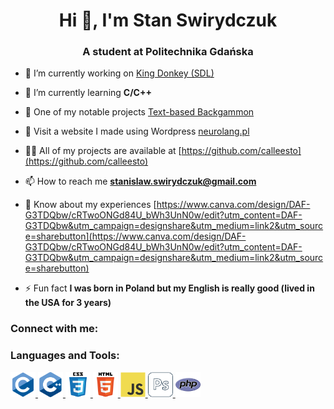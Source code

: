 <h1 align="center">Hi 👋, I'm Stan Swirydczuk</h1>
<h3 align="center">A student at Politechnika Gdańska</h3>

- 🔭 I’m currently working on [King Donkey (SDL)](https://github.com/calleesto/king_donkey)

- 🌱 I’m currently learning **C/C++**

- 👯 One of my notable projects [Text-based Backgammon](https://github.com/calleesto/new_backgammon)

- 🤝 Visit a website I made using Wordpress [neurolang.pl](neurolang.pl)

- 👨‍💻 All of my projects are available at [https://github.com/calleesto](https://github.com/calleesto)

- 📫 How to reach me **stanislaw.swirydczuk@gmail.com**

- 📄 Know about my experiences [https://www.canva.com/design/DAF-G3TDQbw/cRTwoONGd84U_bWh3UnN0w/edit?utm_content=DAF-G3TDQbw&utm_campaign=designshare&utm_medium=link2&utm_source=sharebutton](https://www.canva.com/design/DAF-G3TDQbw/cRTwoONGd84U_bWh3UnN0w/edit?utm_content=DAF-G3TDQbw&utm_campaign=designshare&utm_medium=link2&utm_source=sharebutton)

- ⚡ Fun fact **I was born in Poland but my English is really good (lived in the USA for 3 years)**

<h3 align="left">Connect with me:</h3>
<p align="left">
</p>

<h3 align="left">Languages and Tools:</h3>
<p align="left"> <a href="https://www.cprogramming.com/" target="_blank" rel="noreferrer"> <img src="https://raw.githubusercontent.com/devicons/devicon/master/icons/c/c-original.svg" alt="c" width="40" height="40"/> </a> <a href="https://www.w3schools.com/cpp/" target="_blank" rel="noreferrer"> <img src="https://raw.githubusercontent.com/devicons/devicon/master/icons/cplusplus/cplusplus-original.svg" alt="cplusplus" width="40" height="40"/> </a> <a href="https://www.w3schools.com/css/" target="_blank" rel="noreferrer"> <img src="https://raw.githubusercontent.com/devicons/devicon/master/icons/css3/css3-original-wordmark.svg" alt="css3" width="40" height="40"/> </a> <a href="https://www.w3.org/html/" target="_blank" rel="noreferrer"> <img src="https://raw.githubusercontent.com/devicons/devicon/master/icons/html5/html5-original-wordmark.svg" alt="html5" width="40" height="40"/> </a> <a href="https://developer.mozilla.org/en-US/docs/Web/JavaScript" target="_blank" rel="noreferrer"> <img src="https://raw.githubusercontent.com/devicons/devicon/master/icons/javascript/javascript-original.svg" alt="javascript" width="40" height="40"/> </a> <a href="https://www.photoshop.com/en" target="_blank" rel="noreferrer"> <img src="https://raw.githubusercontent.com/devicons/devicon/master/icons/photoshop/photoshop-line.svg" alt="photoshop" width="40" height="40"/> </a> <a href="https://www.php.net" target="_blank" rel="noreferrer"> <img src="https://raw.githubusercontent.com/devicons/devicon/master/icons/php/php-original.svg" alt="php" width="40" height="40"/> </a> </p>

